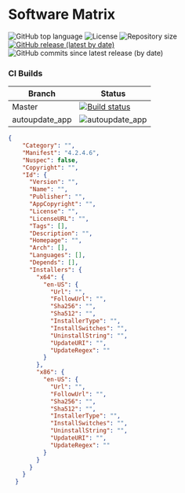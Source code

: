 # Software Matrix
                    
![GitHub top language](https://img.shields.io/github/languages/top/repasscloud/software-library?logo=powershell)
![License](https://img.shields.io/github/license/repasscloud/software-library.svg)
![Repository size](https://img.shields.io/github/repo-size/repasscloud/software-library.svg)
[![GitHub release (latest by date)](https://img.shields.io/github/v/release/repasscloud/software-library)](https://github.com/repasscloud/software-library/releases/latest)
![GitHub commits since latest release (by date)](https://img.shields.io/github/commits-since/repasscloud/software-library/latest)


### CI Builds
| Branch | Status |
|--------|--------|
| Master | [![Build status](https://ci.appveyor.com/api/projects/status/xbwb6sru7an9pfbg/branch/master?svg=true)](https://ci.appveyor.com/project/danijeljw/software-library/branch/master) |
| autoupdate_app | ![autoupdate_app](https://github.com/repasscloud/software-library/workflows/CI/badge.svg?branch=autoupdate_app) |


```json
{
    "Category": "",
    "Manifest": "4.2.4.6",
    "Nuspec": false,
    "Copyright": "",
    "Id": {
      "Version": "",
      "Name": "",
      "Publisher": "",
      "AppCopyright": "",
      "License": "",
      "LicenseURL": "",
      "Tags": [],
      "Description": "",
      "Homepage": "",
      "Arch": [],
      "Languages": [],
      "Depends": [],
      "Installers": {
        "x64": {
          "en-US": {
            "Url": "",
            "FollowUrl": "",
            "Sha256": "",
            "Sha512": "",
            "InstallerType": "",
            "InstallSwitches": "",
            "UninstallString": "",
            "UpdateURI": "",
            "UpdateRegex": ""
          }
        },
        "x86": {
          "en-US": {
            "Url": "",
            "FollowUrl": "",
            "Sha256": "",
            "Sha512": "",
            "InstallerType": "",
            "InstallSwitches": "",
            "UninstallString": "",
            "UpdateURI": "",
            "UpdateRegex": ""
          }
        }
      }
    }
  }
```
